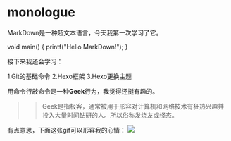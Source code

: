 # monologue
MarkDown是一种超文本语言，今天我第一次学习了它。

void main()
{
  printf("Hello MarkDown!");
}

接下来我还会学习：

1.Git的基础命令
2.Hexo框架
3.Hexo更换主题

用命令行敲命令是一种**Geek**行为，我觉得还挺有趣的。

>>Geek是指极客，通常被用于形容对计算机和网络技术有狂热兴趣并投入大量时间钻研的人。所以俗称发烧友或怪杰。

有点意思，下面这张gif可以形容我的心情：
![](https://qgt-style.oss-cn-hangzhou.aliyuncs.com/newcoursep4/g1/g1-2-2/tenor.gif)
